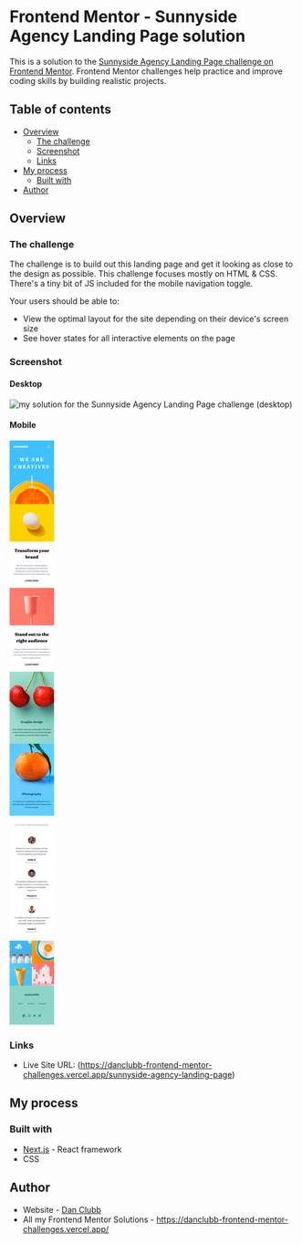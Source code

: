 # Frontend Mentor - Sunnyside Agency Landing Page solution

This is a solution to the [Sunnyside Agency Landing Page challenge on Frontend Mentor](https://www.frontendmentor.io/challenges/sunnyside-agency-landing-page-7yVs3B6ef). Frontend Mentor challenges help practice and improve coding skills by building realistic projects.

## Table of contents

- [Overview](#overview)
  - [The challenge](#the-challenge)
  - [Screenshot](#screenshot)
  - [Links](#links)
- [My process](#my-process)
  - [Built with](#built-with)
- [Author](#author)

## Overview

### The challenge

The challenge is to build out this landing page and get it looking as close to the design as possible.
This challenge focuses mostly on HTML & CSS. There's a tiny bit of JS included for the mobile navigation toggle.

Your users should be able to:

- View the optimal layout for the site depending on their device's screen size
- See hover states for all interactive elements on the page

### Screenshot

#### Desktop

![my solution for the Sunnyside Agency Landing Page challenge (desktop)](./solutions/sunnyside-desktop.png)

#### Mobile

![my solution for the Sunnyside Agency Landing Page challenge (mobile)](./solutions/sunnyside-mobile.png)

### Links

- Live Site URL: (https://danclubb-frontend-mentor-challenges.vercel.app/sunnyside-agency-landing-page)

## My process

### Built with

- [Next.js](https://nextjs.org/) - React framework
- CSS

## Author

- Website - [Dan Clubb](https://danclubb.vercel.app/)
- All my Frontend Mentor Solutions - https://danclubb-frontend-mentor-challenges.vercel.app/
